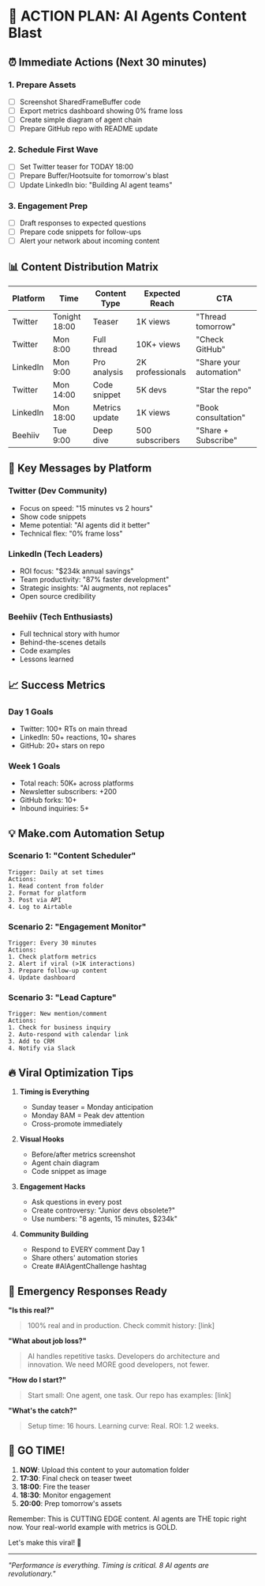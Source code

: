 # 🚀 ACTION PLAN: AI Agents Content Blast

## ⏰ Immediate Actions (Next 30 minutes)

### 1. **Prepare Assets**
- [ ] Screenshot SharedFrameBuffer code
- [ ] Export metrics dashboard showing 0% frame loss
- [ ] Create simple diagram of agent chain
- [ ] Prepare GitHub repo with README update

### 2. **Schedule First Wave**
- [ ] Set Twitter teaser for TODAY 18:00
- [ ] Prepare Buffer/Hootsuite for tomorrow's blast
- [ ] Update LinkedIn bio: "Building AI agent teams"

### 3. **Engagement Prep**
- [ ] Draft responses to expected questions
- [ ] Prepare code snippets for follow-ups
- [ ] Alert your network about incoming content

## 📊 Content Distribution Matrix

| Platform | Time | Content Type | Expected Reach | CTA |
|----------|------|--------------|----------------|-----|
| Twitter | Tonight 18:00 | Teaser | 1K views | "Thread tomorrow" |
| Twitter | Mon 8:00 | Full thread | 10K+ views | "Check GitHub" |
| LinkedIn | Mon 9:00 | Pro analysis | 2K professionals | "Share your automation" |
| Twitter | Mon 14:00 | Code snippet | 5K devs | "Star the repo" |
| LinkedIn | Mon 18:00 | Metrics update | 1K views | "Book consultation" |
| Beehiiv | Tue 9:00 | Deep dive | 500 subscribers | "Share + Subscribe" |

## 🎯 Key Messages by Platform

### Twitter (Dev Community)
- Focus on speed: "15 minutes vs 2 hours"
- Show code snippets
- Meme potential: "AI agents did it better"
- Technical flex: "0% frame loss"

### LinkedIn (Tech Leaders)
- ROI focus: "$234k annual savings"
- Team productivity: "87% faster development"
- Strategic insights: "AI augments, not replaces"
- Open source credibility

### Beehiiv (Tech Enthusiasts)
- Full technical story with humor
- Behind-the-scenes details
- Code examples
- Lessons learned

## 📈 Success Metrics

### Day 1 Goals
- Twitter: 100+ RTs on main thread
- LinkedIn: 50+ reactions, 10+ shares
- GitHub: 20+ stars on repo

### Week 1 Goals  
- Total reach: 50K+ across platforms
- Newsletter subscribers: +200
- GitHub forks: 10+
- Inbound inquiries: 5+

## 💡 Make.com Automation Setup

### Scenario 1: "Content Scheduler"
```
Trigger: Daily at set times
Actions:
1. Read content from folder
2. Format for platform
3. Post via API
4. Log to Airtable
```

### Scenario 2: "Engagement Monitor"
```
Trigger: Every 30 minutes
Actions:
1. Check platform metrics
2. Alert if viral (>1K interactions)
3. Prepare follow-up content
4. Update dashboard
```

### Scenario 3: "Lead Capture"
```
Trigger: New mention/comment
Actions:
1. Check for business inquiry
2. Auto-respond with calendar link
3. Add to CRM
4. Notify via Slack
```

## 🔥 Viral Optimization Tips

1. **Timing is Everything**
   - Sunday teaser = Monday anticipation
   - Monday 8AM = Peak dev attention
   - Cross-promote immediately

2. **Visual Hooks**
   - Before/after metrics screenshot
   - Agent chain diagram
   - Code snippet as image

3. **Engagement Hacks**
   - Ask questions in every post
   - Create controversy: "Junior devs obsolete?"
   - Use numbers: "8 agents, 15 minutes, $234k"

4. **Community Building**
   - Respond to EVERY comment Day 1
   - Share others' automation stories
   - Create #AIAgentChallenge hashtag

## 📝 Emergency Responses Ready

**"Is this real?"**
> 100% real and in production. Check commit history: [link]

**"What about job loss?"**
> AI handles repetitive tasks. Developers do architecture and innovation. We need MORE good developers, not fewer.

**"How do I start?"**
> Start small: One agent, one task. Our repo has examples: [link]

**"What's the catch?"**
> Setup time: 16 hours. Learning curve: Real. ROI: 1.2 weeks.

## 🚨 GO TIME!

1. **NOW**: Upload this content to your automation folder
2. **17:30**: Final check on teaser tweet
3. **18:00**: Fire the teaser 
4. **18:30**: Monitor engagement
5. **20:00**: Prep tomorrow's assets

Remember: This is CUTTING EDGE content. AI agents are THE topic right now. Your real-world example with metrics is GOLD.

Let's make this viral! 🚀

---

*"Performance is everything. Timing is critical. 8 AI agents are revolutionary."*